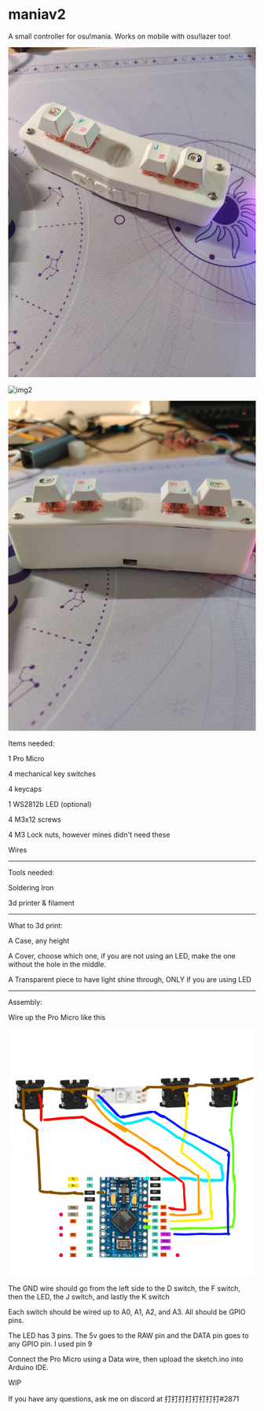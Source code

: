 # maniav2
A small controller for osu!mania. Works on mobile with osu!lazer too!

![img1](https://github.com/ark2000k/maniav2/blob/main/images/IMG_20230418_165052.jpg?raw=true)

![img2](https://github.com/ark2000k/maniav2/blob/main/images/IMG_20230418_165057.jpg?raw=true)

![img3](https://github.com/ark2000k/maniav2/blob/main/images/IMG_20230418_165104.jpg?raw=true)

Items needed:

1 Pro Micro

4 mechanical key switches

4 keycaps

1 WS2812b LED (optional)

4 M3x12 screws

4 M3 Lock nuts, however mines didn't need these

Wires

----------------------------

Tools needed:

Soldering Iron

3d printer & filament

----------------------------

What to 3d print:

A Case, any height

A Cover, choose which one, if you are not using an LED, make the one without the hole in the middle.

A Transparent piece to have light shine through, ONLY if you are using LED

----------------------------

Assembly:

Wire up the Pro Micro like this

![img](https://github.com/ark2000k/maniav2/blob/main/images/Untitled30_20230319204649.png?raw=true)

The GND wire should go from the left side to the D switch, the F switch, then the LED, the J switch, and lastly the K switch

Each switch should be wired up to A0, A1, A2, and A3. All should be GPIO pins.

The LED has 3 pins. The 5v goes to the RAW pin and the DATA pin goes to any GPIO pin. I used pin 9

Connect the Pro Micro using a Data wire, then upload the sketch.ino into Arduino IDE.

WIP

If you have any questions, ask me on discord at 打打打打打打打打#2871
